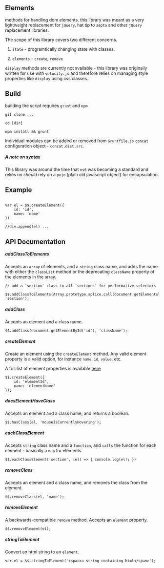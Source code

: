 ## Elements
methods for handling dom elements.  this library was meant as a very lightweight replacement for `jQuery`, hat tip to `zepto` and other `jQuery` replacement libraries.

The scope of this library covers two different concerns.

1. `state` - programtically changing state with classes. 

2.  `elements` - `create`, `remove`

`display` methods are currently not available - this library was originally written for use with `velocity.js` and therefore relies on managing style properties like `display` using css classes. 

## Build

building the script requires `grunt` and `npm`

```
git clone ...

cd [dir]

npm install && grunt

```

Individual modules can be added or removed from `Gruntfile.js` `concat` configuration object - `concat.dist.src`.   

##### A note on syntax
This library was around the time that `es6` was becoming a standard and relies on *should* rely on a `pojo` (plain old javascript object) for encapsulation.  


## Example

```

var el = $$.createElement({
	id: 'id',
	name: 'name'
})

//div.append(el) ...

```

## API Documentation

##### addClassToElements

Accepts an `array` of elements, and a `string` class name, and adds the name with either the `classList` method or the deprecating `className` property of the elements in the array. 

```
// add a `section` class to all `sections` for performative selectors
 $$.addClassToElements(Array.prototype.splice.call(document.getElementsTag('section')), 'section');

``` 

##### addClass

Accepts an element and a class name.

```
$$.addClass(document.getElementById('id'), 'className');
```

##### createElement

Create an element using the `createElement` method.  Any valid element property is a valid option, for instance `name`, `id`, `value`, etc. 

A full list of element properties is available [here](https://developer.mozilla.org/en-US/docs/Web/API/Element)

```
$$.createElement({
    id: 'elementId',
    name: 'elementName'
});
```

##### doesElementHaveClass

Accepts an element and a class name, and returns a boolean.

```
$$.hasClass(el, 'mouseIsCurrentlyHovering');
```

##### eachClassElement

Accepts `string` class name and a `function`, and `calls` the function for each element - basically a `map` for elements. 

```
$$.eachClassElement('section', (el) => { console.log(el); })
```



##### removeClass

Accepts an element and a class name, and removes the class from the element.

```
$$.removeClass(el, 'name');
```


##### removeElement

A backwards-compatible `remove` method.  Accepts an `element` property. 

```
$$.removeElement(el);
```

##### stringToElement

Convert an html string to an `element`. 

```
var el = $$.stringToElement('<span>a string containing html</span>');
```
